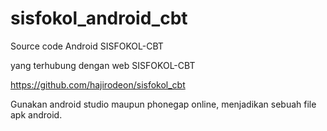 # sisfokol_android_cbt

Source code Android SISFOKOL-CBT


yang terhubung dengan web SISFOKOL-CBT

https://github.com/hajirodeon/sisfokol_cbt




Gunakan android studio maupun phonegap online, menjadikan sebuah file apk android.

